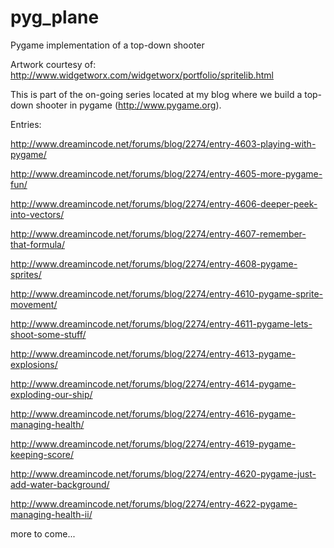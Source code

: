 pyg_plane
=========

Pygame implementation of a top-down shooter

Artwork courtesy of: http://www.widgetworx.com/widgetworx/portfolio/spritelib.html

This is part of the on-going series located at my blog where we build a top-down shooter in pygame (http://www.pygame.org).

Entries:

http://www.dreamincode.net/forums/blog/2274/entry-4603-playing-with-pygame/

http://www.dreamincode.net/forums/blog/2274/entry-4605-more-pygame-fun/

http://www.dreamincode.net/forums/blog/2274/entry-4606-deeper-peek-into-vectors/

http://www.dreamincode.net/forums/blog/2274/entry-4607-remember-that-formula/

http://www.dreamincode.net/forums/blog/2274/entry-4608-pygame-sprites/

http://www.dreamincode.net/forums/blog/2274/entry-4610-pygame-sprite-movement/

http://www.dreamincode.net/forums/blog/2274/entry-4611-pygame-lets-shoot-some-stuff/

http://www.dreamincode.net/forums/blog/2274/entry-4613-pygame-explosions/

http://www.dreamincode.net/forums/blog/2274/entry-4614-pygame-exploding-our-ship/

http://www.dreamincode.net/forums/blog/2274/entry-4616-pygame-managing-health/

http://www.dreamincode.net/forums/blog/2274/entry-4619-pygame-keeping-score/

http://www.dreamincode.net/forums/blog/2274/entry-4620-pygame-just-add-water-background/

http://www.dreamincode.net/forums/blog/2274/entry-4622-pygame-managing-health-ii/

more to come...
